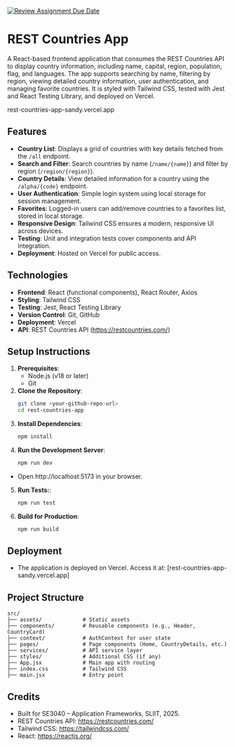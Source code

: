 [![Review Assignment Due Date](https://classroom.github.com/assets/deadline-readme-button-22041afd0340ce965d47ae6ef1cefeee28c7c493a6346c4f15d667ab976d596c.svg)](https://classroom.github.com/a/mNaxAqQD)

# REST Countries App

A React-based frontend application that consumes the REST Countries API to display country information, including name, capital, region, population, flag, and languages. The app supports searching by name, filtering by region, viewing detailed country information, user authentication, and managing favorite countries. It is styled with Tailwind CSS, tested with Jest and React Testing Library, and deployed on Vercel.

rest-countries-app-sandy.vercel.app

## Features

- **Country List**: Displays a grid of countries with key details fetched from the `/all` endpoint.
- **Search and Filter**: Search countries by name (`/name/{name}`) and filter by region (`/region/{region}`).
- **Country Details**: View detailed information for a country using the `/alpha/{code}` endpoint.
- **User Authentication**: Simple login system using local storage for session management.
- **Favorites**: Logged-in users can add/remove countries to a favorites list, stored in local storage.
- **Responsive Design**: Tailwind CSS ensures a modern, responsive UI across devices.
- **Testing**: Unit and integration tests cover components and API integration.
- **Deployment**: Hosted on Vercel for public access.

## Technologies

- **Frontend**: React (functional components), React Router, Axios
- **Styling**: Tailwind CSS
- **Testing**: Jest, React Testing Library
- **Version Control**: Git, GitHub
- **Deployment**: Vercel
- **API**: REST Countries API (https://restcountries.com/)

## Setup Instructions

1. **Prerequisites**:
   - Node.js (v18 or later)
   - Git
2. **Clone the Repository**:
   ```bash
   git clone <your-github-repo-url>
   cd rest-countries-app
   ```
3. **Install Dependencies**:
   ```bash
   npm install
   ```
4. **Run the Development Server**:
   ```bash
   npm run dev
   ```

- Open http://localhost:5173 in your browser.

5. **Run Tests:**:
   ```bash
   npm run test
   ```
6. **Build for Production**:
   ```bash
   npm run build
   ```

## Deployment

- The application is deployed on Vercel. Access it at:
  [rest-countries-app-sandy.vercel.app]

## Project Structure

```plain
src/
├── assets/             # Static assets
├── components/         # Reusable components (e.g., Header, CountryCard)
├── context/            # AuthContext for user state
├── pages/              # Page components (Home, CountryDetails, etc.)
├── services/           # API service layer
├── styles/             # Additional CSS (if any)
├── App.jsx             # Main app with routing
├── index.css           # Tailwind CSS
├── main.jsx            # Entry point
```

## Credits

- Built for SE3040 – Application Frameworks, SLIIT, 2025.
- REST Countries API: https://restcountries.com/
- Tailwind CSS: https://tailwindcss.com/
- React: https://reactjs.org/
